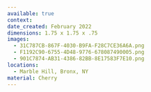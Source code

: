 ```yaml
---
available: true
context:
date_created: February 2022
dimensions: 1.75 x 1.75 x .75
images:
  - 31C787CB-867F-4030-B9FA-F28C7CE36A6A.png
  - F1192C90-6755-4D48-9776-678087490005.png
  - 901C7874-AB31-4386-82BB-8E17583F7E10.png
locations:
  - Marble Hill, Bronx, NY
material: Cherry
---
```

